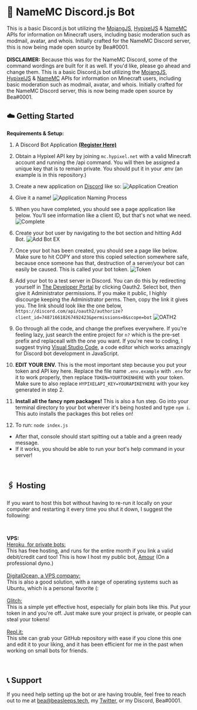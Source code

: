 # 🤖 NameMC Discord.js Bot
This is a basic Discord.js bot utilizing the [MojangJS](https://www.npmjs.com/package/mojangjs), [HypixelJS](https://www.npmjs.com/package/hypixeljs) & [NameMC](https://namemc.com) APIs for information on Minecraft users, including basic moderation such as modmail, avatar, and whois. Initially crafted for the NameMC Discord server, this is now being made open source by Bea#0001. <br/>
<br/>
**DISCLAIMER:** Because this was for the NameMC Discord, some of the command wordings are built for it as well. If you'd like, please go ahead and change them.
This is a basic Discord.js bot utilizing the [MojangJS](https://www.npmjs.com/package/mojangjs), [HypixelJS](https://www.npmjs.com/package/hypixeljs) & [NameMC](https://namemc.com) APIs for information on Minecraft users, including basic moderation such as modmail, avatar, and whois. Initially crafted for the NameMC Discord server, this is now being made open source by Bea#0001.

## ☁️ Getting Started
**Requirements & Setup:**
1. A Discord Bot Application **[(Register Here)](https://discord.com/developers/applications)** <br/>

2. Obtain a Hypixel API key by joining `mc.hypixel.net` with a valid Minecraft account and running the /api command. You will then be assigned a unique key that is to remain private. You should put it in your .env (an example is in this repository.) <br/>

3. Create a new application on [Discord](https://discord.com/developers/applications) like so: 
![Application Creation](https://i.imgur.com/GsjFOY7.png) <br/>

4. Give it a name! 
![Application Naming Process](https://i.imgur.com/cWTPN6O.png) <br/>

5. When you have completed, you should see a page application like below. You’ll see information like a client ID, but that's not what we need.
![Complete](https://i.imgur.com/lAXO83I.png) <br/>

6. Create your bot user by navigating to the bot section and hitting Add Bot.
![Add Bot EX](https://i.imgur.com/9paPpGB.png) <br/>

7. Once your bot has been created, you should see a page like below. Make sure to hit COPY and store this copied selection somewhere safe, because once someone has that, destruction of a server/your bot can easily be caused. This is called your bot token.
![Token](https://i.imgur.com/a2obhQG.png) <br/>

8. Add your bot to a test server in Discord. You can do this by redirecting yourself in [The Developer Portal](https://discord.com/developers/applications) by clicking Oauth2. Select bot, then give it Administrator permissions. If you make it public, I highly discourge keeping the Administrator perms. Then, copy the link it gives you. The link should look like the one below, `https://discord.com/api/oauth2/authorize?client_id=748716618267492423&permissions=8&scope=bot`
![OATH2](https://i.imgur.com/hZTzAc0.png) <br/>

9. Go through all the code, and change the prefixes everywhere. If you're feeling lazy, just search the entire project for `n?` which is the pre-set prefix and replaceall with the one you want. If you're new to coding, I suggest trying [Visual Studio Code](https://code.visualstudio.com/download), a code editor which works amazingly for Discord bot development in JavaScript. <br/>

10. **EDIT YOUR ENV.** This is the most important step because you put your token and API key here. Replace the file name `.env.example` with `.env` for it to work properly, then replace `TOKEN=YOURTOKENHERE` with your token. Make sure to also replace `HYPIXELAPI_KEY=YOURAPIKEYHERE` with your key generated in step 2. <br/>

11. **Install all the fancy npm packages!** This is also a fun step. Go into your terminal directory to your bot wherever it's being hosted and type `npm i`. This auto installs the packages this bot relies on!  <br/>

12. To run: `node index.js`
  - After that, console should start spitting out a table and a green ready message.
  - If it works, you should be able to run your bot's help command in your server! <br/>
  <br/>

## 🖇 Hosting
If you want to host this bot without having to re-run it locally on your computer and restarting it every time you shut it down, I suggest the following:

<br/>

**VPS:** <br/>
[Heroku, for private bots:](https://heroku.com)<br/>This has free hosting, and runs for the entire month if you link a valid debit/credit card too! This is how I host my public bot, [Amour](https://amourbot.com) (On a professional dyno.) <br/>
<br/>
[DigitalOcean, a VPS company:](https://m.do.co/c/aecdbe57ea38)<br/>This is also a good solution, with a range of operating systems such as Ubuntu, which is a personal favorite (: <br/>
<br/>
[Glitch:](https://glitch.com/)<br/>This is a simple yet effective host, especially for plain bots like this. Put your token in and you're off. Just make sure your project is private, or people can steal your tokens! <br/>
<br/>
[Repl.it:](https://repl.it/)<br/>This site can grab your GitHub repository with ease if you clone this one and edit it to your liking, and it has been efficient for me in the past when working on small bots for friends.
<br/>

<br/>

## 📞 Support
If you need help setting up the bot or are having trouble, feel free to reach out to me at bea@beasleeps.tech, my [Twitter](https://twitter.com/17tragic), or my Discord, Bea#0001.

